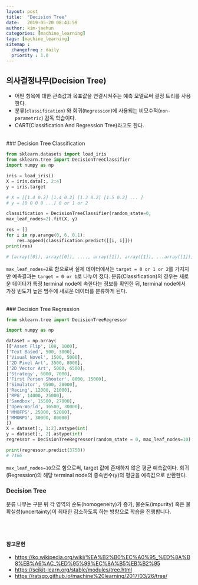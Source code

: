 ```yaml
---
layout: post
title:  "Decision Tree"
date:   2019-05-20 08:43:59
author: kim-jaehun
categories: [machine_learning]
tags: [machine_learning]
sitemap :
  changefreq : daily
  priority : 1.0
---
```


## 의사결정나무(Decision Tree)

- 어떤 항목에 대한 관측값과 목표값을 연결시켜주는 예측 모델로써 결정 트리를 사용한다.
- 분류(`classification`) 와 회귀(`Regression`)에 사용되는 비모수적(`non-parametric`) 감독 학습이다.
- CART(Classification And Regression Tree)라고도 한다.

<br>
### Decision Tree Classification

``` python
from sklearn.datasets import load_iris
from sklearn.tree import DecisionTreeClassifier
import numpy as np

iris = load_iris()
X = iris.data[:, 2:4]
y = iris.target

# X = [[1.4 0.2] [1.4 0.2] [1.3 0.2] [1.5 0.2] ... ]
# y = [0 0 0 0 ...] 0 or 1 or 2

classification = DecisionTreeClassifier(random_state=0,
max_leaf_nodes=2).fit(X, y)

res = []
for i in np.arange(0, 6, 0.1):
    res.append(classification.predict([[i, i]]))
print(res)

# [array([0]), array([0]), ...., array([1]), array([1]), ...array([1])]
```

`max_leaf_nodes=2`로 함으로써  실제 데이터에서는 `target = 0 or 1 or 2`를 가지지만 예측결과는 `target = 0 or 1`로 나누어 졌다.
분류(Classification)의 경우는 새로운 데이터가 특정 terminal node에 속한다는 정보를 확인한 뒤, terminal node에서 가장 빈도가 높은 범주에 새로운 데이터를 분류하게 된다.

<br>
### Decision Tree Regression

```python
from sklearn.tree import DecisionTreeRegressor  

import numpy as np

dataset = np.array(
[['Asset Flip', 100, 1000],
['Text Based', 500, 3000],
['Visual Novel', 1500, 5000],
['2D Pixel Art', 3500, 8000],
['2D Vector Art', 5000, 6500],
['Strategy', 6000, 7000],
['First Person Shooter', 8000, 15000],
['Simulator', 9500, 20000],
['Racing', 12000, 21000],
['RPG', 14000, 25000],
['Sandbox', 15500, 27000],
['Open-World', 16500, 30000],
['MMOFPS', 25000, 52000],
['MMORPG', 30000, 80000]
])
X = dataset[:, 1:2].astype(int)  
y = dataset[:, 2].astype(int)  
regressor = DecisionTreeRegressor(random_state = 0, max_leaf_nodes=10).fit(X, y)

print(regressor.predict(3750))
# 7166

```

`max_leaf_nodes=10`으로 함으로써, target 값에 존재하지 않은 평균 예측값이다.
회귀(Regression)의 해당 terminal node의 종속변수(y)의 평균을 예측값으로 반환한다.



### Decision Tree

분류 나무는 구분 뒤 각 영역의 순도(homogeneity)가 증가, 불순도(impurity) 혹은 불확실성(uncertainty)이 최대한 감소하도록 하는 방향으로 학습을 진행합니다.




<br><br>
#### 참고문헌
* https://ko.wikipedia.org/wiki/%EA%B2%B0%EC%A0%95_%ED%8A%B8%EB%A6%AC_%ED%95%99%EC%8A%B5%EB%B2%95
* https://scikit-learn.org/stable/modules/tree.html
* https://ratsgo.github.io/machine%20learning/2017/03/26/tree/
